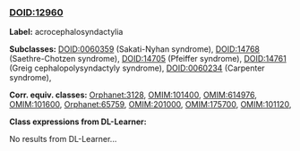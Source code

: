 
### [DOID:12960](http://purl.obolibrary.org/obo/DOID_12960)
**Label:** acrocephalosyndactylia

**Subclasses:** [DOID:0060359](http://purl.obolibrary.org/obo/DOID_0060359) (Sakati-Nyhan syndrome), [DOID:14768](http://purl.obolibrary.org/obo/DOID_14768) (Saethre-Chotzen syndrome), [DOID:14705](http://purl.obolibrary.org/obo/DOID_14705) (Pfeiffer syndrome), [DOID:14761](http://purl.obolibrary.org/obo/DOID_14761) (Greig cephalopolysyndactyly syndrome), [DOID:0060234](http://purl.obolibrary.org/obo/DOID_0060234) (Carpenter syndrome), 

**Corr. equiv. classes:** [Orphanet:3128](http://www.orpha.net/ORDO/Orphanet_3128), [OMIM:101400](http://purl.obolibrary.org/obo/OMIM_101400), [OMIM:614976](http://purl.obolibrary.org/obo/OMIM_614976), [OMIM:101600](http://purl.obolibrary.org/obo/OMIM_101600), [Orphanet:65759](http://www.orpha.net/ORDO/Orphanet_65759), [OMIM:201000](http://purl.obolibrary.org/obo/OMIM_201000), [OMIM:175700](http://purl.obolibrary.org/obo/OMIM_175700), [OMIM:101120](http://purl.obolibrary.org/obo/OMIM_101120), 

**Class expressions from DL-Learner:**

No results from DL-Learner...




